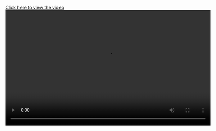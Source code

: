 [Click here to view the video](public/test.mkv)
<video width="640" height="360" controls>
  <source src="public/test.mkv" type="video/mp4">
  Your browser does not support the video tag.
</video>
